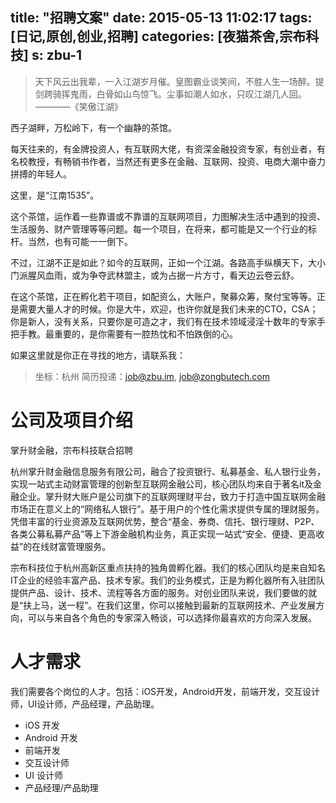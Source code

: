 title: "招聘文案"
date: 2015-05-13 11:02:17
tags: [日记,原创,创业,招聘]
categories: [夜猫茶舍,宗布科技]
s: zbu-1
---

>天下风云出我辈，一入江湖岁月催。皇图霸业谈笑间，不胜人生一场醉。提剑跨骑挥鬼雨，白骨如山鸟惊飞。尘事如潮人如水，只叹江湖几人回。————《笑傲江湖》

西子湖畔，万松岭下，有一个幽静的茶馆。

每天往来的，有金牌投资人，有互联网大佬，有资深金融投资专家，有创业者，有名校教授，有畅销书作者，当然还有更多在金融、互联网、投资、电商大潮中奋力拼搏的年轻人。

这里，是“江南1535”。

这个茶馆，运作着一些靠谱或不靠谱的互联网项目，力图解决生活中遇到的投资、生活服务、财产管理等等问题。每一个项目，在将来，都可能是又一个行业的标杆。当然，也有可能一一倒下。

不过，江湖不正是如此？如今的互联网，正如一个江湖。各路高手纵横天下，大小门派腥风血雨，或为争夺武林盟主，或为占据一片方寸，看天边云卷云舒。

在这个茶馆，正在孵化若干项目，如配资么，大账户，聚募众筹，聚付宝等等。正是需要大量人才的时候。你是大牛，欢迎，也许你就是我们未来的CTO，CSA；你是新人，没有关系，只要你是可造之才，我们有在技术领域浸淫十数年的专家手把手教。最重要的，是你需要有一腔热忱和不怕跌倒的心。

如果这里就是你正在寻找的地方，请联系我：

> 坐标：杭州
简历投递：<job@zbu.im>, <job@zongbutech.com>

# 公司及项目介绍

掌升财金融，宗布科技联合招聘

杭州掌升财金融信息服务有限公司，融合了投资银行、私募基金、私人银行业务，实现一站式主动财富管理的创新型互联网金融公司，核心团队均来自于著名it及金融企业。掌升财大账户是公司旗下的互联网理财平台，致力于打造中国互联网金融市场正在意义上的“网络私人银行”。基于用户的个性化需求提供专属的理财服务。凭借丰富的行业资源及互联网优势，整合“基金、券商、信托、银行理财、P2P、各类公募私募产品”等上下游金融机构业务，真正实现一站式“安全、便捷、更高收益”的在线财富管理服务。

宗布科技位于杭州高新区重点扶持的独角兽孵化器。我们的核心团队均是来自知名IT企业的经验丰富产品、技术专家。我们的业务模式，正是为孵化器所有入驻团队提供产品、设计、技术、流程等各方面的服务。对创业团队来说，我们要做的就是“扶上马，送一程”。在我们这里，你可以接触到最新的互联网技术、产业发展方向，可以与来自各个角色的专家深入畅谈，可以选择你最喜欢的方向深入发展。

# 人才需求

我们需要各个岗位的人才。包括：iOS开发，Android开发，前端开发，交互设计师，UI设计师，产品经理，产品助理。

- iOS 开发
- Android 开发
- 前端开发
- 交互设计师
- UI 设计师
- 产品经理/产品助理
